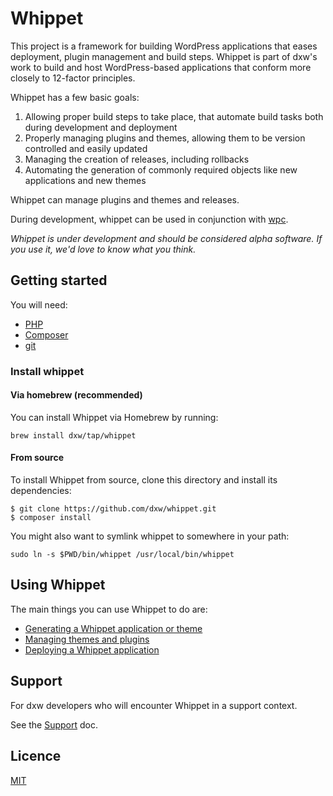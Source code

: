 # Whippet

This project is a framework for building WordPress applications that eases deployment, plugin management and build steps. Whippet is part of dxw's work to build and host WordPress-based applications that conform more closely to 12-factor principles.

Whippet has a few basic goals:

1. Allowing proper build steps to take place, that automate build tasks both during development and deployment
2. Properly managing plugins and themes, allowing them to be version controlled and easily updated
3. Managing the creation of releases, including rollbacks
4. Automating the generation of commonly required objects like new applications and new themes

Whippet can manage plugins and themes and releases.

During development, whippet can be used in conjunction with [wpc](https://github.com/dxw/wpc).

*Whippet is under development and should be considered alpha software. If you use it, we'd love to know what you think.*

## Getting started

You will need:

* [PHP](https://www.php.net/)
* [Composer](https://getcomposer.org/)
* [git](https://git-scm.com/)

### Install whippet

#### Via homebrew (recommended)

You can install Whippet via Homebrew by running:

```
brew install dxw/tap/whippet
```

#### From source

To install Whippet from source, clone this directory and install its dependencies:

```
$ git clone https://github.com/dxw/whippet.git
$ composer install
```

You might also want to symlink whippet to somewhere in your path:

```
sudo ln -s $PWD/bin/whippet /usr/local/bin/whippet
```

## Using Whippet

The main things you can use Whippet to do are:

* [Generating a Whippet application or theme](docs/generate.md)
* [Managing themes and plugins](docs/themesandplugins.md)
* [Deploying a Whippet application](docs/deploy.md)

## Support

For dxw developers who will encounter Whippet in a support context.

See the [Support](docs/support.md) doc.

## Licence

[MIT](COPYING.txt)
